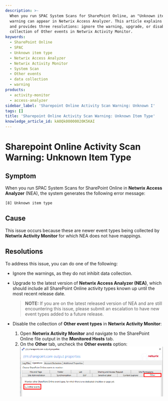 ```yaml
---
description: >-
  When you run SPAC System Scans for SharePoint Online, an "Unknown item type"
  warning can appear in Netwrix Access Analyzer. This article explains the cause
  and provides three resolutions: ignore the warning, upgrade, or disable
  collection of Other events in Netwrix Activity Monitor.
keywords:
  - SharePoint Online
  - SPAC
  - Unknown item type
  - Netwrix Access Analyzer
  - Netwrix Activity Monitor
  - System Scan
  - Other events
  - data collection
  - warning
products:
  - activity-monitor
  - access-analyzer
sidebar_label: 'Sharepoint Online Activity Scan Warning: Unknown I'
tags: []
title: 'Sharepoint Online Activity Scan Warning: Unknown Item Type'
knowledge_article_id: kA0Qk00000020K5KAI
---
```


# Sharepoint Online Activity Scan Warning: Unknown Item Type

## Symptom

When you run SPAC System Scans for SharePoint Online in **Netwrix Access Analyzer** (NEA), the system generates the following error message:

```
[8] Unknown item type
```

## Cause

This issue occurs because these are newer event types being collected by **Netwrix Activity Monitor** for which NEA does not have mappings.

## Resolutions

To address this issue, you can do one of the following:

- Ignore the warnings, as they do not inhibit data collection.

- Upgrade to the latest version of **Netwrix Access Analyzer (NEA)**, which should include all SharePoint Online activity types known up until the most recent release date.

  > **NOTE:** If you are on the latest released version of NEA and are still encountering this issue, please submit an escalation to have new event types added to a future release.

- Disable the collection of **Other event types** in **Netwrix Activity Monitor**:

  1. Open **Netwrix Activity Monitor** and navigate to the SharePoint Online file output in the **Monitored Hosts** tab.
  2. On the **Other** tab, uncheck the **Other events** option:  
     ![SharePoint Online Other events option screenshot](./images/ka0Qk000000CnwD_0EMQk00000BF8bi.png)
